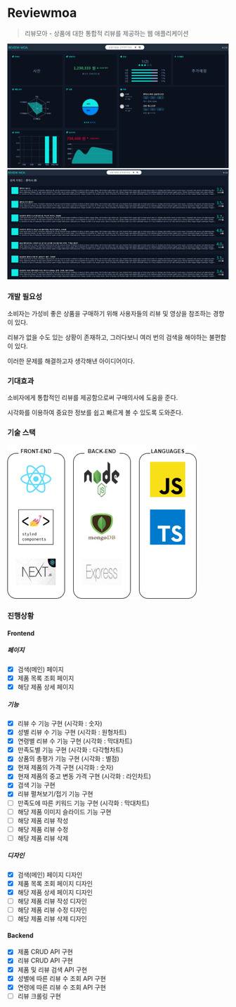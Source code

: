 # Reviewmoa

> 리뷰모아 - 상품에 대한 통합적 리뷰를 제공하는 웹 애플리케이션

![main](https://github.com/zhsks528/Reviewmoa/blob/master/resources/main.PNG)
![products](https://github.com/zhsks528/Reviewmoa/blob/master/resources/Products.PNG)

### 개발 필요성

소비자는 가성비 좋은 상품을 구매하기 위해 사용자들의 리뷰 및 영상을 참조하는 경향이 있다.

리뷰가 없을 수도 있는 상황이 존재하고, 그러다보니 여러 번의 검색을 해야하는 불편함이 있다.

이러한 문제를 해결하고자 생각해낸 아이디어이다.

### 기대효과

소비자에게 통합적인 리뷰를 제공함으로써 구매의사에 도움을 준다.

시각화를 이용하여 중요한 정보를 쉽고 빠르게 볼 수 있도록 도와준다.

### 기술 스택

![tech](https://github.com/zhsks528/Reviewmoa/blob/master/resources/tech.png)

### 진행상황

#### Frontend

##### 페이지

- [x] 검색(메인) 페이지
- [x] 제품 목록 조회 페이지
- [x] 해당 제품 상세 페이지

##### 기능

- [x] 리뷰 수 기능 구현 (시각화 : 숫자)
- [x] 성별 리뷰 수 기능 구현 (시각화 : 원형차트)
- [x] 연령별 리뷰 수 기능 구현 (시각화 : 막대차트)
- [x] 만족도별 기능 구현 (시각화 : 다각형차트)
- [x] 상품의 총평가 기능 구현 (시각화 : 별점)
- [X] 현재 제품의 가격 구현 (시각화 : 숫자)
- [X] 현재 제품의 중고 변동 가격 구현 (시각화 : 라인차트)
- [x] 검색 기능 구현
- [x] 리뷰 펼쳐보기/접기 기능 구현
- [ ] 만족도에 따른 키워드 기능 구현 (시각화 : 막대차트)
- [ ] 해당 제품 이미지 슬라이드 기능 구현
- [ ] 해당 제품 리뷰 작성
- [ ] 해당 제품 리뷰 수정 
- [ ] 해당 제품 리뷰 삭제

##### 디자인

- [x] 검색(메인) 페이지 디자인
- [x] 제품 목록 조회 페이지 디자인
- [x] 해당 제품 상세 페이지 디자인
- [ ] 해당 제품 리뷰 작성 디자인
- [ ] 해당 제품 리뷰 수정 디자인
- [ ] 해당 제품 리뷰 삭제 디자인

#### Backend

- [x] 제품 CRUD API 구현
- [x] 리뷰 CRUD API 구현
- [x] 제품 및 리뷰 검색 API 구현
- [x] 성별에 따른 리뷰 수 조회 API 구현
- [x] 연령에 따른 리뷰 수 조회 API 구현
- [ ] 리뷰 크롤링 구현
